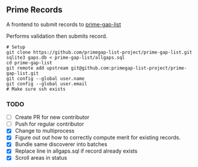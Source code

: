 ## Prime Records

A frontend to submit records to [prime-gap-list](https://github.com/primegap-list-project/prime-gap-list)

Performs validation then submits record.

```shell
# Setup
git clone https://github.com/primegap-list-project/prime-gap-list.git
sqlite3 gaps.db < prime-gap-list/allgaps.sql
cd prime-gap-list
git remote add upstream git@github.com:primegap-list-project/prime-gap-list.git
git config --global user.name
git config --global user.email
# Make sure ssh exists
```

### TODO

* [ ] Create PR for new contributor
* [ ] Push for regular contributor
* [x] Change to multiprocess
* [x] Figure out out how to correctly compute merit for existing records.
* [x] Bundle same discoverer into batches
* [x] Replace line in allgaps.sql if record already exists
* [x] Scroll areas in status
